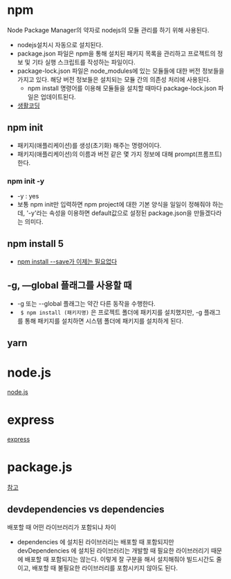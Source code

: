 # npm
Node Package Manager의 약자로 nodejs의 모듈 관리를 하기 위해 사용된다.
- nodejs설치시 자동으로 설치된다.
- package.json 파일은 npm을 통해 설치된 패키지 목록을 관리하고 프로젝트의 정보 및 기타 실행 스크립트를 작성하는 파일이다.
- package-lock.json 파일은 node_modules에 있는 모듈들에 대한 버전 정보들을 가지고 있다. 해당 버전 정보들은 설치되는 모듈 간의 의존성 처리에 사용된다.
    - npm install 명령어를 이용해 모듈들을 설치할 때마다 package-lock.json 파일은 업데이트된다.
- [생활코딩](https://opentutorials.org/module/4044)

## npm init
- 패키지(애플리케이션)를 생성(초기화) 해주는 명령어이다.
- 패키지(애플리케이션)의 이름과 버전 같은 몇 가지 정보에 대해 prompt(프롬프트)한다.
### npm init -y
- -y : yes
- 보통 npm init만 입력하면 npm project에 대한 기본 양식을 일일이 정해줘야 하는데, '-y'라는 속성을 이용하면 default값으로 설정된 package.json을 만들겠다라는 의미다.

## npm install 5
- [npm install --save가 이제는 필요없다](https://xtring-dev.tistory.com/11)


## -g, —global 플래그를 사용할 때
- -g 또는 --global 플래그는 약간 다른 동작을 수행한다.
- `` $ npm install (패키지명)`` 은 프로젝트 폴더에 패키지를 설치했지만, -g 플래그를 통해 패키지를 설치하면 시스템 폴더에 패키지를 설치하게 된다.

## yarn


# node.js
[node.js](https://www.opentutorials.org/course/3332)

# express
[express](https://opentutorials.org/course/3370)

# package.js
[참고](https://velog.io/@skyepodium/package.json)
## devdependencies vs dependencies
배포할 때 어떤 라이브러리가 포함되냐 차이
- dependencies 에 설치된 라이브러리는 배포할 때 포함되지만 devDependencies 에 설치된 라이브러리는 개발할 때 필요한 라이브러리기 때문에 배포할 때 포함되지는 않는다. 이렇게 잘 구분을 해서 설치해줘야 빌드시간도 줄이고, 배포할 때 불필요한 라이브러리를 포함시키지 않아도 된다.
